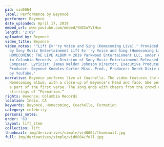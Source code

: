 ```yaml
---
pid: vid0064
label: Performance by Beyoncé
performer: Beyonce
date_uploaded: April 17, 2019
embed_url: www.youtube.com/embed/YNZSoYVtHso
length: '2:09'
uploaded_by: Beyoncé
video_title: Beyoncé
video_notes: '"Lift Ev''ry Voice and Sing (Homecoming Live)." Provided to YouTube
  by Sony Music Entertainment Lift Ev''ry Voice and Sing (Homecoming Live) · Beyoncé
  HOMECOMING: THE LIVE ALBUM ℗ 2019 Parkwood Entertainment LLC, under exclusive license
  to Columbia Records, a Division of Sony Music Entertainment Released on: 2019-04-16
  Composer, Lyricist: James Weldon Johnson Director, Executive Producer, Misc. Prod.,
  Producer: Beyoncé Knowles-Carter Misc. Prod., Producer: Derek Dixie Auto-generated
  by YouTube.'
narrative: Beyonce performs live at Coachella. The video features the cover of the
  Homecoming album, with a close-up of Beyonce's head and face. She performs only
  a part of the first verse. The song ends with cheers from the crowd and the sonic
  stirrings of “Formation.”
rights: Beyonce; Columbia Records
location: Indio, CA
keywords: Beyoncé, Homecoming, Coachella, Formation
category: celebrity
personal_notes: 
order: '63'
layout: lift_item
collection: lift
thumbnail: img/derivatives/simple/vid0064/thumbnail.jpg
full: img/derivatives/simple/vid0064/full.jpg
---
```

